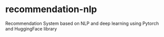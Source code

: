 # recommendation-nlp
Recommendation System based on NLP and deep learning using Pytorch and HuggingFace library
